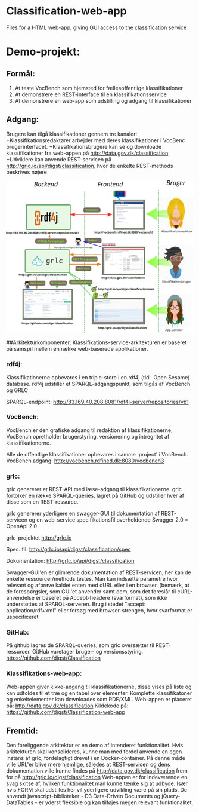 # Classification-web-app

Files for a HTML web-app, giving GUI access to the classification service

# Demo-projekt:
## Formål:
1. At teste VocBench som hjemsted for fællesoffentlige klassifikationer
2. At demonstrere en REST-interface til en klassifikationsservice
3. At demonstrere en web-app som udstilling og adgang til klassifikationer

## Adgang:
Brugere kan tilgå klassifikationer gennem tre kanaler:
+Klassifikationsredaktører arbejder med deres klassifikationer i VocBenc brugerinterfacet.
+Klassifikationsbrugere kan se og downloade klassifikationer fra web-appen på http://data.gov.dk/classification
+Udviklere kan anvende REST-servicen på http://grlc.io/api/digst/classification, hvor de enkelte REST-methods beskrives nøjere

![alt text](https://github.com/digst/Classification-web-app/blob/master/klassifikationsservice.png "Langhårede deltagere foretrækkes")

##Arkitekturkomponenter:
Klassifikations-service-arkitekturen er baseret på samspil mellem en række web-baserede applikationer.

### rdf4j:
Klassifikationerne opbevares i en triple-store i en rdf4j (tidl. Open Sesame) database. rdf4j udstiller et SPARQL-adgangspunkt, som tilgås af VocBench og GRLC

SPARQL-endpoint: http://83.169.40.208:8081/rdf4j-server/repositories/vb1

### VocBench:
VocBench er den grafiske adgang til redaktion af klassifikationerne, VocBench opretholder brugerstyring, versionering og intregritet af klassifikationerne.

Alle de offentlige klassifikationer opbevares i samme 'project' i VocBench.
VocBench adgang: http://vocbench.rdfined.dk:8080/vocbench3

### grlc:
grlc genererer et REST-API med læse-adgang til klassifikationerne. grlc fortolker en række SPARQL-queries, lagret på GitHub og udstiller hver af disse som en REST-ressurce.

grlc genererer yderligere en swagger-GUI til dokumentation af REST-servicen og en web-service specifikationsfil overholdende Swagger 2.0 = OpenApi 2.0

grlc-projektet http://grlc.io

Spec. fil: http://grlc.io/api/digst/classification/spec

Dokumentation: http://grlc.io/api/digst/classification

Swagger-GUI'en er glimrende dokumentation af REST-servicen, her kan de enkelte ressourcer/methods testes. Man kan indsætte parametre hvor relevant og afprøve kaldet enten med cURL eller i en browser. (bemærk, at de forespørgsler, som GUI'et anvender samt dem, som det foreslår til cURL-anvendelse er baseret på Accept-headere (svarformat), som ikke understøttes af SPARQL-serveren. Brug i stedet "accept: application/rdf+xml" eller forsøg med browser-strengen, hvor svarformat er uspecificeret

### GitHub: 
På github lagres de SPARQL-queries, som grlc oversætter til REST-ressurcer.
GitHub varetager bruger- og versionsstyring.
https://github.com/digst/Classification

### Klassifikations-web-app:
Web-appen giver kikke-adgang til klassifikationerne, disse vises på liste og kan udfoldes til et træ og en tabel over elementer. Komplette klassifikatoner og enkeltelementer kan downloades som RDF/XML. 
Web-appen er placeret på: http://data.gov.dk/classification
Kildekode på: https://github.com/digst/Classification-web-app


## Fremtid:
Den foreliggende arkitektur er en demo af intenderet funktionalitet.
Hvis arkitekturen skal konsolideres, kunne man med fordel anvende en egen instans af grlc, fordelagtigt drevet i en Docker-container. På denne måde ville URL'er blive mere hjemlige, således at REST-servicen og dens dokumentation ville kunne findes på http://data.gov.dk/classification frem for på http://grlc.io/digst/classification
Web-appen er for indeværende en svag skitse af, hvilken funktionalitet man kunne tænke sig at udbyde. Især hvis FORM skal udstilles her vil yderligere udvikling være på sin plads. De anvendt javascript-biblioteker - D3 Data-Driven Documents og jQuery-DataTables - er yderst fleksible og kan tilføjes megen relevant funktionalitet.
